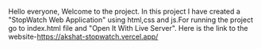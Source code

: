 Hello everyone, Welcome to the project.
In this project I have created a "StopWatch Web Application" using html,css and js.For running the project go to index.html file and "Open It With Live Server".
Here is the link to the website-https://akshat-stopwatch.vercel.app/
